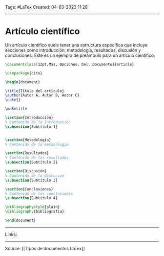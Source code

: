 Tags: #LaTex 
Created: 04-03-2023 11:28 

--- 

# Artículo científico

Un artículo científico suele tener una estructura específica que incluye secciones como introducción, metodología, resultados, discusión y conclusiones. Este es un ejemplo de preámbulo para un artículo científico:

```Latex
\documentclass[12pt,Más, Opciones, Del, Documento]{article}

\usepackage{cite}

\begin{document}

\title{Título del artículo}
\author{Autor A, Autor B, Autor C}
\date{}

\maketitle

\section{Introducción}
% Contenido de la introducción
\subsection{Subtítulo 1}


\section{Metodología}
% Contenido de la metodología

\section{Resultados}
% Contenido de los resultados
\subsection{Subtítulo 2}

\section{Discusión}
% Contenido de la discusión
\subsection{Subtítulo 3}

\section{Conclusiones}
% Contenido de las conclusiones
\subsection{Subtítulo 4}

\bibliographystyle{plain}
\bibliography{bibliografia}

\end{document}

```

--- 

Links: 

--- 

Source: [[Tipos de documentos LaTex]]